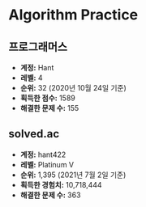 # Algorithm Practice

## 프로그래머스

- **계정:** Hant
- **레벨:** 4
- **순위:** 32 (2020년 10월 24일 기준)
- **획득한 점수:** 1589
- **해결한 문제 수:** 155

## solved.ac

- **계정:** hant422
- **레벨:** Platinum V
- **순위:** 1,395 (2021년 7월 2일 기준)
- **획득한 경험치:** 10,718,444
- **해결한 문제 수:** 363
